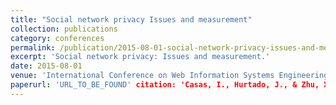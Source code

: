 ```yaml
---
title: "Social network privacy Issues and measurement"
collection: publications
category: conferences 
permalink: /publication/2015-08-01-social-network-privacy-issues-and-measurement 
excerpt: 'Social network privacy: Issues and measurement.' 
date: 2015-08-01 
venue: 'International Conference on Web Information Systems Engineering' 
paperurl: 'URL_TO_BE_FOUND' citation: 'Casas, I., Hurtado, J., & Zhu, X. (2015). "Social network privacy: Issues and measurement." <i>International Conference on Web Information Systems Engineering</i>. 488-502.'
---
```

